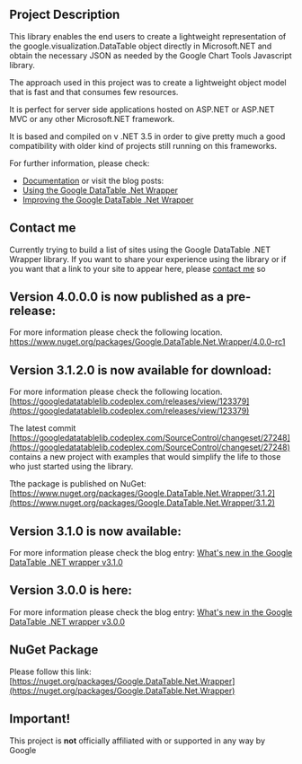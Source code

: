 ## Project Description

This library enables the end users to create a lightweight representation of the google.visualization.DataTable object directly in Microsoft.NET and obtain the necessary JSON as needed by the Google Chart Tools Javascript library.

The approach used in this project was to create a lightweight object model that is fast and that consumes few resources.

It is perfect for server side applications hosted on ASP.NET or ASP.NET MVC or any other Microsoft.NET framework. 

It is based and compiled on v .NET 3.5 in order to give pretty much a good compatibility with older kind of projects still running on this frameworks.

For further information, please check:
* [Documentation](https://github.com/zoranmax/GoogleDataTableLib/wiki) or visit the blog posts:
* [Using the Google DataTable .Net Wrapper](http://www.agile-code.com/blog/using-the-google-datatable-net-wrapper)
* [Improving the Google DataTable .Net Wrapper](http://www.agile-code.com/blog/improving-the-google-datatable-net-wrapper/)

## Contact me
Currently trying to build a list of sites using the Google DataTable .NET Wrapper library. If you want to share your experience using the library or if you want that a link to your site to appear here, please [contact me](http://www.agile-code.com/contact) so 

## Version 4.0.0.0 is now published as a pre-release:
For more information please check the following location.
https://www.nuget.org/packages/Google.DataTable.Net.Wrapper/4.0.0-rc1

## Version 3.1.2.0 is now available for download:
For more information please check the following location.
[https://googledatatablelib.codeplex.com/releases/view/123379](https://googledatatablelib.codeplex.com/releases/view/123379)

The latest commit [https://googledatatablelib.codeplex.com/SourceControl/changeset/27248](https://googledatatablelib.codeplex.com/SourceControl/changeset/27248) contains a new project with examples that would simplify the life to those who just started using the library.

Tthe package is published on NuGet: [https://www.nuget.org/packages/Google.DataTable.Net.Wrapper/3.1.2](https://www.nuget.org/packages/Google.DataTable.Net.Wrapper/3.1.2)

## Version 3.1.0 is now available:
For more information please check the blog entry:
[What's new in the Google DataTable .NET wrapper v3.1.0](http://www.agile-code.com/blog/whats-new-in-google-datatable-net-wrapper-v3-1-0/)

## Version 3.0.0 is here:
For more information please check the blog entry: 
[What's new in the Google DataTable .NET wrapper v3.0.0](http://www.agile-code.com/blog/whats-new-in-google-datatable-net-wrapper-v3-0-0)

## NuGet Package

Please follow this link: [https://nuget.org/packages/Google.DataTable.Net.Wrapper](https://nuget.org/packages/Google.DataTable.Net.Wrapper)

## Important!

This project is **not** officially affiliated with or supported in any way by Google

